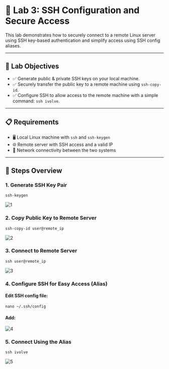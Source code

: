 # 🔐 Lab 3: SSH Configuration and Secure Access

This lab demonstrates how to securely connect to a remote Linux server using SSH key-based authentication and simplify access using SSH config aliases.

---
## 🎯 Lab Objectives
- ✅ Generate public & private SSH keys on your local machine.
- ✅ Securely transfer the public key to a remote machine using `ssh-copy-id`.
- ✅ Configure SSH to allow access to the remote machine with a simple command: `ssh ivolve`.
---
## 📋 Requirements
- 🖥️ Local Linux machine with `ssh` and `ssh-keygen`
- 🌐 Remote server with SSH access and a valid IP
- 📡 Network connectivity between the two systems
---
## 🧾 Steps Overview
### 1. Generate SSH Key Pair
`ssh-keygen`

![1](https://github.com/user-attachments/assets/4dd91d78-c7c7-4940-98f6-8b8071092d92)

### 2. Copy Public Key to Remote Server
`ssh-copy-id user@remote_ip`

![2](https://github.com/user-attachments/assets/db2d8d8f-244f-4491-89ed-3f2927f883b5)

### 3. Connect to Remote Server
`ssh user@remote_ip`

![3](https://github.com/user-attachments/assets/494d6e8a-0632-40dd-81c0-95de35348292)

### 4. Configure SSH for Easy Access (Alias)
#### Edit SSH config file:
`nano ~/.ssh/config`
#### Add:
![4](https://github.com/user-attachments/assets/a418ffad-b0ac-4c45-84b5-00304a8e1703)

### 5. Connect Using the Alias
`ssh ivolve`

![5](https://github.com/user-attachments/assets/7968d4b3-f2b3-4f54-87b8-01d1516a6b32)




